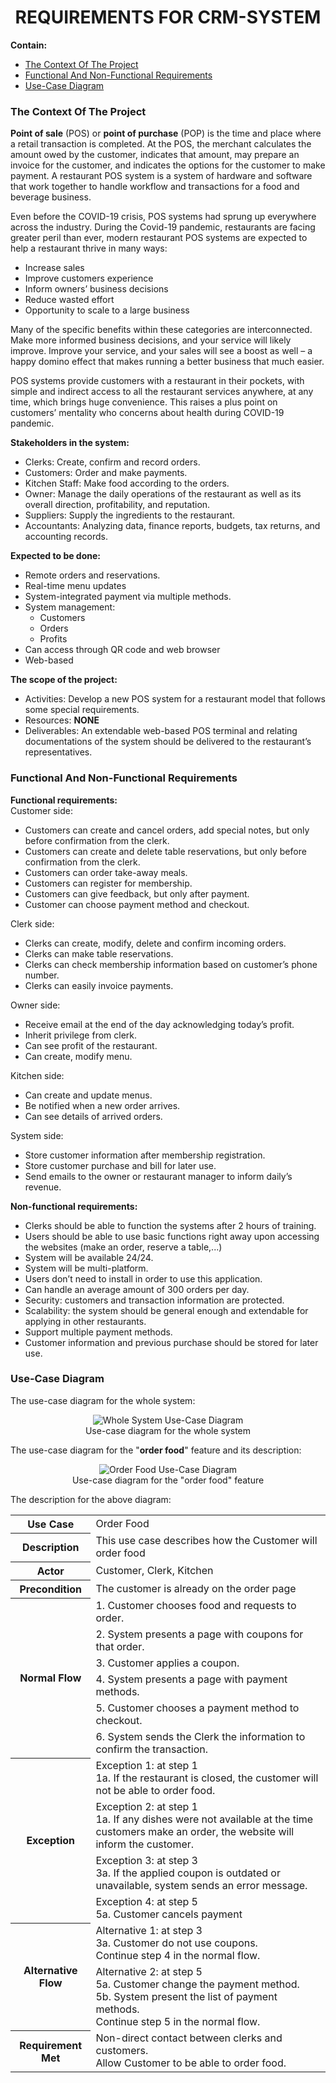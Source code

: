 <h1 align="center">REQUIREMENTS FOR CRM-SYSTEM</h1>

**Contain:**
* [The Context Of The Project](#the-context-of-the-project)
* [Functional And Non-Functional Requirements](#functional-and-non-functional-requirements)
* [Use-Case Diagram](#use-case-diagram)

### The Context Of The Project

**Point of sale** (POS) or **point of purchase** (POP) is the time and place where a retail transaction is completed.
At the POS, the merchant calculates the amount owed by the customer, indicates that amount, may prepare an invoice for the customer, and indicates the options for the customer to make payment.
A restaurant POS system is a system of hardware and software that work together to handle workflow and transactions for a food and beverage business.

Even before the COVID-19 crisis, POS systems had sprung up everywhere across the industry.
During the Covid-19 pandemic, restaurants are facing greater peril than ever, modern restaurant POS systems are expected to help a restaurant thrive in many ways:
* Increase sales
* Improve customers experience
* Inform owners’ business decisions
* Reduce wasted effort
* Opportunity to scale to a large business

Many of the specific benefits within these categories are interconnected.
Make more informed business decisions, and your service will likely improve.
Improve your service, and your sales will see a boost as well – a happy domino effect that makes running a better business that much easier.

POS systems provide customers with a restaurant in their pockets, with simple and indirect access to all the restaurant services anywhere, at any time, which brings huge convenience.
This raises a plus point on customers’ mentality who concerns about health during COVID-19 pandemic.

**Stakeholders in the system:**
* Clerks: Create, confirm and record orders.
* Customers: Order and make payments.
* Kitchen Staff: Make food according to the orders.
* Owner: Manage the daily operations of the restaurant as well as its overall direction, profitability, and reputation.
* Suppliers: Supply the ingredients to the restaurant.
* Accountants: Analyzing data, finance reports, budgets, tax returns, and accounting records.


**Expected to be done:**
* Remote orders and reservations.
* Real-time menu updates
* System-integrated payment via multiple methods.
* System management:
  * Customers
  * Orders
  * Profits
* Can access through QR code and web browser
* Web-based

**The scope of the project:**
* Activities: Develop a new POS system for a restaurant model that follows some special requirements.
* Resources: **NONE**
* Deliverables: An extendable web-based POS terminal and relating documentations of the system should be delivered to the restaurant’s representatives.

### Functional And Non-Functional Requirements

**Functional requirements:**<br>
Customer side:
* Customers can create and cancel orders, add special notes, but only before confirmation from the clerk.
* Customers can create and delete table reservations, but only before confirmation from the clerk.
* Customers can order take-away meals.
* Customers can register for membership.
* Customers can give feedback, but only after payment.
* Customer can choose payment method and checkout.

Clerk side:
* Clerks can create, modify, delete and confirm incoming orders.
* Clerks can make table reservations.
* Clerks can check membership information based on customer’s phone number.
* Clerks can easily invoice payments.

Owner side:
* Receive email at the end of the day acknowledging today’s profit.
* Inherit privilege from clerk.
* Can see profit of the restaurant.
* Can create, modify menu.

Kitchen side:
* Can create and update menus.
* Be notified when a new order arrives.
* Can see details of arrived orders.

System side:
* Store customer information after membership registration.
* Store customer purchase and bill for later use.
* Send emails to the owner or restaurant manager to inform daily’s revenue.

**Non-functional requirements:**
* Clerks should be able to function the systems after 2 hours of training.
* Users should be able to use basic functions right away upon accessing the websites (make an order, reserve a table,...)
* System will be available 24/24.
* System will be multi-platform.
* Users don’t need to install in order to use this application.
* Can handle an average amount of 300 orders per day.
* Security: customers and transaction information are protected.
* Scalability: the system should be general enough and extendable for applying in other restaurants.
* Support multiple payment methods.
* Customer information and previous purchase should be stored for later use.

### Use-Case Diagram

The use-case diagram for the whole system:

<p align="center">
    <img src="Use-case/whole-system-use-case.png" alt="Whole System Use-Case Diagram">
    <br />
    Use-case diagram for the whole system
</p>

The use-case diagram for the "**order food**" feature and its description:

<p align="center">
    <img src="Use-case/order-food-use-case.png" alt="Order Food Use-Case Diagram">
    <br />
    Use-case diagram for the "order food" feature
</p>

The description for the above diagram:

<table>
    <tr>
        <th>Use Case</th>
        <td>Order Food</td>
    </tr>
    <tr>
        <th>Description</th>
        <td>This use case describes how the Customer will order food</td>
    </tr>
    <tr>
        <th>Actor</th>
        <td>Customer, Clerk, Kitchen</td>
    </tr>
    <tr>
        <th>Precondition</th>
        <td>The customer is already on the order page</td>
    </tr>
    <tr>
        <th rowspan="6">Normal Flow</th>
        <td>1. Customer chooses food and requests to order.</td>
    </tr>
    <tr>
        <td>2. System presents a page with coupons for that order.</td>
    </tr>
    <tr>
        <td>3. Customer applies a coupon.</td>
    </tr>
    <tr>
        <td>4. System presents a page with payment methods.</td>
    </tr>
    <tr>
        <td>5. Customer chooses a payment method to checkout.</td>
    </tr>
    <tr>
        <td>6. System sends the Clerk the information to confirm the transaction.</td>
    </tr>
    <tr>
        <th rowspan="4">Exception</th>
        <td>
            Exception 1: at step 1<br>
            1a. If the restaurant is closed, the customer will not be able to order food.
        </td>
    </tr>
    <tr>
        <td>
            Exception 2: at step 1<br>
            1a. If any dishes were not available at the time customers make an order, the website will inform the customer.
        </td>
    </tr>
    <tr>
        <td>
            Exception 3: at step 3<br>
            3a. If the applied coupon is outdated or unavailable, system sends an error message.
        </td>
    </tr>
    <tr>
        <td>
            Exception 4: at step 5<br>
            5a. Customer cancels payment
        </td>
    </tr>
    <tr>
        <th rowspan="2">Alternative Flow</th>
        <td>
            Alternative 1: at step 3<br>
            3a. Customer do not use coupons.<br>
            Continue step 4 in the normal flow.
        </td>
    </tr>
    <tr>
        <td>
            Alternative 2: at step 5<br>
            5a. Customer change the payment method.<br>
            5b. System present the list of payment methods.<br>
            Continue step 5 in the normal flow.
        </td>
    </tr>
    <tr>
        <th>Requirement Met</th>
        <td>
            Non-direct contact between clerks and customers.<br>
            Allow Customer to be able to order food.
        </td>
    </tr>
</table>
